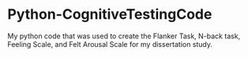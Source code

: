 # Python-CognitiveTestingCode
My python code that was used to create the Flanker Task, N-back task, Feeling Scale, and Felt Arousal Scale for my dissertation study.
